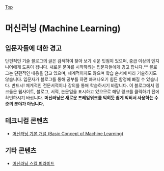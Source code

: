 [Top](../index.md)

# 머신러닝 (Machine Learning)

## 입문자들에 대한 경고

단편적인 기술 블로그의 글은 검색하여 찾아 보기 쉬운 잇점이 있으며, 중급 이상의 엔지니어에게 도움이 됩니다. 새로운 분야를 시작하려는 입문자들에게 경고 합니다.** 블로그는 단편적인 내용을 담고 있으며, 체계적이지도 않으며 학습 순서에 따라 기술하지도 않습니다. 입문자가 블로그를 통해 공부를 하면 빠져나오기 힘든 함정에 빠질 수 있습니다. 반드시! 체계적인 전문서적이나 강의를 통해 학습하시기 바랍니다. 이 블로그에서 링크들은 웹사이트, 블로그, 서적, 논문임을 표시하고 있으므로 해당 링크를 클릭하기 전에 확인하시기 바랍니다. **머신러닝은 새로운 프레임워크를 익히듯 쉽게 익혀서 사용하는 수준의 분야가 아닙니다.**

## 테크니컬 콘텐츠

- [머신러닝 기본 개념 (Basic Concept of Machine Learning)](basic_concept_of_machine_learning.md)



## 기타 콘텐츠

- [머신러닝 스킬 피라미드](machine_learning_skill_pyramid.md)

